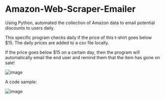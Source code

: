 # Amazon-Web-Scraper-Emailer
Using Python, automated the collection of Amazon data to email potential discounts to users daily.

This specific program checks daily if the price of this t-shirt goes below $15. The daily prices are added to a csv file locally. 

If the price goes below $15 on a certain day, then the program will automatically email the end user and remind them that the item has gone on sale!

![image](https://github.com/user-attachments/assets/0af5751f-898b-49cd-a17b-1676f17b789a)

A code sample:

![image](https://github.com/user-attachments/assets/6abe3736-73b1-478a-b4a3-be0c54df81c7)
